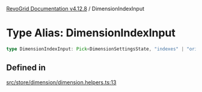 [RevoGrid Documentation v4.12.8](README.md) / DimensionIndexInput

# Type Alias: DimensionIndexInput

```ts
type DimensionIndexInput: Pick<DimensionSettingsState, "indexes" | "originItemSize" | "indexToItem">;
```

## Defined in

[src/store/dimension/dimension.helpers.ts:13](https://github.com/revolist/revogrid/blob/c3ca1940d3bbc95c0549378ff25b8d267352be31/src/store/dimension/dimension.helpers.ts#L13)

